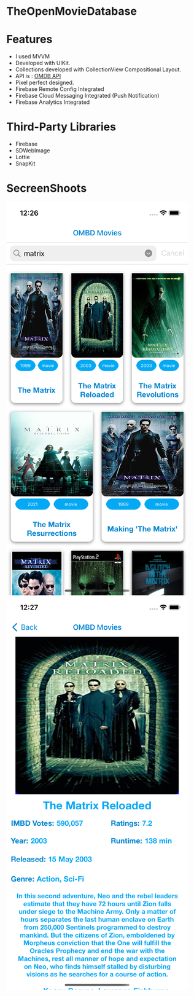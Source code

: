 # TheOpenMovieDatabase
# Features
> 
- I used MVVM
- Developed with UIKit.
- Collections developed with CollectionView Compositional Layout.
- API is : [OMDB API](http://omdbapi.com "OMDB API") 
- Pixel perfect designed.
- Firebase Remote Config Integrated
- Firebase Cloud Messaging Integrated (Push Notification)
- Firebase Analytics Integrated

# Third-Party Libraries
> 
- Firebase
- SDWebImage
- Lottie
- SnapKit

# SecreenShoots

![](https://raw.githubusercontent.com/halilibrahimoztekin/TheOpenMovieDatabase/main/TheOpenMovieDatabase/ScreenShoots/homess.png?token=GHSAT0AAAAAABW22F7KHUYH5GQHX55K2AVCYZUEI4Q)
![](https://raw.githubusercontent.com/halilibrahimoztekin/TheOpenMovieDatabase/main/TheOpenMovieDatabase/ScreenShoots/detail.png?token=GHSAT0AAAAAABW22F7KZRRI7FW24MUHT2JGYZUEJOA)

